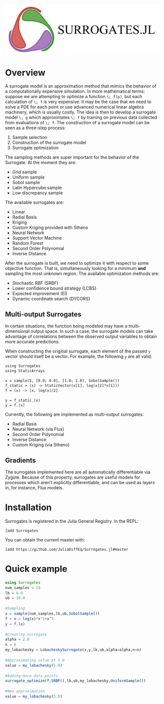 ![SurrogatesLogo](images/Surrogates.png)
# Overview
A surrogate model is an approximation method that mimics the behavior of a computationally
expensive simulation. In more mathematical terms: suppose we are attempting to optimize a function
``\; f(p)``, but each calculation of ``\; f`` is very expensive. It may be the case that we need to solve a PDE for each point or use advanced numerical linear algebra machinery, which is usually costly. The idea is then to develop a surrogate model ``\; g`` which approximates ``\; f`` by training on previous data collected from evaluations of ``\; f``.
The construction of a surrogate model can be seen as a three-step process:

1. Sample selection
2. Construction of the surrogate model
3. Surrogate optimization

The sampling methods are super important for the behavior of the Surrogate.
At the moment they are:

- Grid sample
- Uniform sample
- Sobol sample
- Latin Hypercube sample
- Low discrepancy sample

The available surrogates are:

- Linear
- Radial Basis
- Kriging
- Custom Kriging provided with Stheno
- Neural Network
- Support Vector Machine
- Random Forest
- Second Order Polynomial
- Inverse Distance

After the surrogate is built, we need to optimize it with respect to some objective function.
That is, simultaneously looking for a minimum **and** sampling the most unknown region.
The available optimization methods are:

- Stochastic RBF (SRBF)
- Lower confidence bound strategy (LCBS)
- Expected improvement (EI)
- Dynamic coordinate search (DYCORS)

## Multi-output Surrogates

In certain situations, the function being modeled may have a multi-dimensional output space.
In such a case, the surrogate models can take advantage of correlations between the
observed output variables to obtain more accurate predictions.

When constructing the original surrogate, each element of the passed `y` vector should
itself be a vector. For example, the following `y` are all valid.

```
using Surrogates
using StaticArrays

x = sample(5, [0.0; 0.0], [1.0; 1.0], SobolSample())
f_static = (x) -> StaticVector(x[1], log(x[2]*x[1]))
f = (x) -> [x, log(x)/2]

y = f_static.(x)
y = f.(x)
```

Currently, the following are implemented as multi-output surrogates:

- Radial Basis
- Neural Network (via Flux)
- Second Order Polynomial
- Inverse Distance
- Custom Kriging (via Stheno)

## Gradients

The surrogates implemented here are all automatically differentiable via Zygote. Because
of this property, surrogates are useful models for processes which aren't explicitly
differentiable, and can be used as layers in, for instance, Flux models.

# Installation
Surrogates is registered in the Julia General Registry. In the REPL:
```
]add Surrogates
```

You can obtain the current master with:
```
]add https://github.com/JuliaDiffEq/Surrogates.jl#master
```

# Quick example
```julia
using Surrogates
num_samples = 10
lb = 0.0
ub = 10.0

#Sampling
x = sample(num_samples,lb,ub,SobolSample())
f = x-> log(x)*x^2+x^3
y = f.(x)

#Creating surrogate
alpha = 2.0
n = 6
my_lobachesky = LobacheskySurrogate(x,y,lb,ub,alpha=alpha,n=n)

#Approximating value at 5.0
value = my_lobachesky(5.0)

#Adding more data points
surrogate_optimize(f,SRBF(),lb,ub,my_lobachesky,UniformSample())

#New approximation
value = my_lobachesky(5.0)
```
